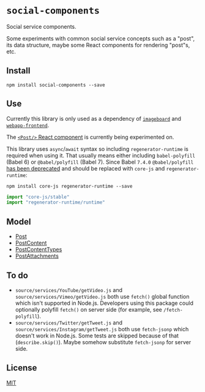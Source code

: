 # `social-components`

Social service components.

Some experiments with common social service concepts such as a "post", its data structure, maybe some React components for rendering "post"s, etc.

## Install

```
npm install social-components --save
```

## Use

Currently this library is only used as a dependency of [`imageboard`](http://npmjs.com/package/imageboard) and [`webapp-frontend`](https://github.com/catamphetamine/webapp-frontend).

The [`<Post/>` React component](https://github.com/catamphetamine/webapp-frontend/blob/master/src/components/Post.js) is currently being experimented on.

This library uses `async`/`await` syntax so including `regenerator-runtime` is required when using it. That usually means either including `babel-polyfill` (Babel 6) or `@babel/polyfill` (Babel 7). Since Babel `7.4.0` `@babel/polyfill` [has been deprecated](https://babeljs.io/docs/en/babel-polyfill) and should be replaced with `core-js` and `regenerator-runtime`:

```
npm install core-js regenerator-runtime --save
```

```js
import "core-js/stable"
import "regenerator-runtime/runtime"
```

## Model

* [Post](https://github.com/catamphetamine/social-components/blob/master/docs/Post/Post.md)
* [PostContent](https://github.com/catamphetamine/social-components/blob/master/docs/Post/PostContent.md)
* [PostContentTypes](https://github.com/catamphetamine/social-components/blob/master/docs/Post/PostContentTypes.md)
* [PostAttachments](https://github.com/catamphetamine/social-components/blob/master/docs/Post/PostAttachments.md)

## To do

* `source/services/YouTube/getVideo.js` and `source/services/Vimeo/getVideo.js` both use `fetch()` global function which isn't supported in Node.js. Developers using this package could optionally polyfill `fetch()` on server side (for example, see `/fetch-polyfill`).
* `source/services/Twitter/getTweet.js` and `source/services/Instagram/getTweet.js` both use `fetch-jsonp` which doesn't work in Node.js. Some tests are skipped because of that (`describe.skip()`). Maybe somehow substitute `fetch-jsonp` for server side.

## License

[MIT](LICENSE)